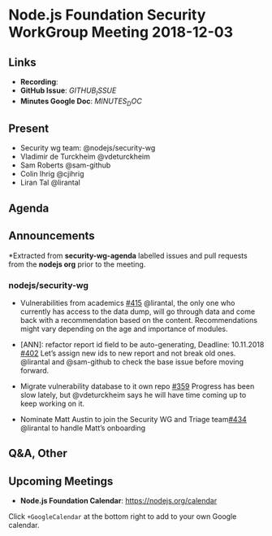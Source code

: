 # Node.js Foundation Security WorkGroup Meeting 2018-12-03

## Links

* **Recording**:  
* **GitHub Issue**: $GITHUB_ISSUE$
* **Minutes Google Doc**: $MINUTES_DOC$

## Present

* Security wg team: @nodejs/security-wg
* Vladimir de Turckheim @vdeturckheim
* Sam Roberts @sam-github
* Colin Ihrig @cjihrig
* Liran Tal @lirantal


## Agenda

## Announcements
 
*Extracted from **security-wg-agenda** labelled issues and pull requests from the **nodejs org** prior to the meeting.

### nodejs/security-wg

* Vulnerabilities from academics [#415](https://github.com/nodejs/security-wg/issues/415)
@lirantal, the only one who currently has access to the data dump, will go through data and come back with a recommendation based on the content. Recommendations might vary depending on the age and importance of modules.


* \[ANN\]: refactor report id field to be auto-generating, Deadline: 10.11.2018 [#402](https://github.com/nodejs/security-wg/issues/402)
Let’s assign new ids to new report and not break old ones. @lirantal and @sam-github to check the base issue before moving forward.

* Migrate vulnerability database to it own repo [#359](https://github.com/nodejs/security-wg/issues/359)
Progress has been slow lately, but @vdeturckheim says he will have time coming up to keep working on it.

* Nominate Matt Austin to join the Security WG and Triage team[#434](https://github.com/nodejs/security-wg/issues/434)
@lirantal to handle Matt’s onboarding



## Q&A, Other

## Upcoming Meetings

* **Node.js Foundation Calendar**: https://nodejs.org/calendar

Click `+GoogleCalendar` at the bottom right to add to your own Google calendar.


